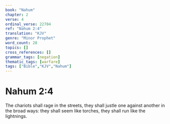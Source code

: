 ```yaml
---
book: "Nahum"
chapter: 2
verse: 4
ordinal_verse: 22704
ref: "Nahum 2:4"
translation: "KJV"
genre: "Minor Prophet"
word_count: 28
topics: []
cross_references: []
grammar_tags: [negation]
thematic_tags: [warfare]
tags: ["Bible","KJV","Nahum"]
---
```


# Nahum 2:4

The chariots shall rage in the streets, they shall justle one against another in the broad ways: they shall seem like torches, they shall run like the lightnings.
